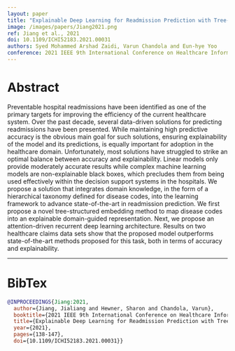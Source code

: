```yaml
---
layout: paper
title: "Explainable Deep Learning for Readmission Prediction with Tree-GloVe Embedding"
image: /images/papers/Jiang2021.png
ref: Jiang et al., 2021
doi: 10.1109/ICHI52183.2021.00031
authors: Syed Mohammed Arshad Zaidi, Varun Chandola and Eun-hye Yoo
conference: 2021 IEEE 9th International Conference on Healthcare Informatics (ICHI) 
---
```


# Abstract
Preventable hospital readmissions have been identified as one of the primary targets for improving the efficiency of the current healthcare system. Over the past decade, several data-driven solutions for predicting readmissions have been presented. While maintaining high predictive accuracy is the obvious main goal for such solutions, ensuring explainability of the model and its predictions, is equally important for adoption in the healthcare domain. Unfortunately, most solutions have struggled to strike an optimal balance between accuracy and explainability. Linear models only provide moderately accurate results while complex machine learning models are non-explainable black boxes, which precludes them from being used effectively within the decision support systems in the hospitals. We propose a solution that integrates domain knowledge, in the form of a hierarchical taxonomy defined for disease codes, into the learning framework to advance state-of-the-art in readmission prediction. We first propose a novel tree-structured embedding method to map disease codes into an explainable domain-guided representation. Next, we propose an attention-driven recurrent deep learning architecture. Results on two healthcare claims data sets show that the proposed model outperforms state-of-the-art methods proposed for this task, both in terms of accuracy and explainability.

---

# BibTex

```bibtex
@INPROCEEDINGS{Jiang:2021,
  author={Jiang, Jialiang and Hewner, Sharon and Chandola, Varun},
  booktitle={2021 IEEE 9th International Conference on Healthcare Informatics (ICHI)}, 
  title={Explainable Deep Learning for Readmission Prediction with Tree-GloVe Embedding}, 
  year={2021},
  pages={138-147},
  doi={10.1109/ICHI52183.2021.00031}}
```
